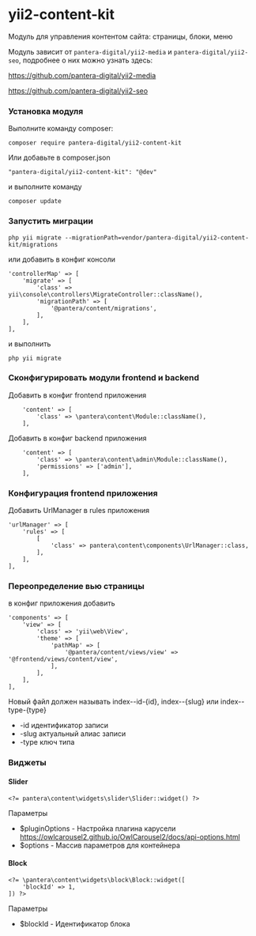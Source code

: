 # yii2-content-kit

Модуль для управления контентом сайта: страницы, блоки, меню

Модуль зависит от `pantera-digital/yii2-media` и `pantera-digital/yii2-seo`, подробнее о них можно узнать здесь:

https://github.com/pantera-digital/yii2-media

https://github.com/pantera-digital/yii2-seo


### Установка модуля

Выполните команду composer:
```
composer require pantera-digital/yii2-content-kit
```
Или добавьте в composer.json
```
"pantera-digital/yii2-content-kit": "@dev"
```
и выполните команду
```
composer update
```

### Запустить миграции

```
php yii migrate --migrationPath=vendor/pantera-digital/yii2-content-kit/migrations
```

или добавить в конфиг консоли
```
'controllerMap' => [
    'migrate' => [
        'class' => yii\console\controllers\MigrateController::className(),
        'migrationPath' => [
            '@pantera/content/migrations',
        ],
    ],
],
```
и выполнить
```
php yii migrate
```

### Сконфигурировать модули frontend и backend

Добавить в конфиг frontend приложения
```
    'content' => [
        'class' => \pantera\content\Module::className(),
    ],
```
Добавить в конфиг backend приложения
```
    'content' => [
        'class' => \pantera\content\admin\Module::className(),
        'permissions' => ['admin'],
    ],
```

### Конфигурация frontend приложения

Добавить UrlManager в rules приложения
```
'urlManager' => [
    'rules' => [
        [
            'class' => pantera\content\components\UrlManager::class,
        ],
    ],
],
```

### Переопределение вью страницы
в конфиг приложения добавить
```
'components' => [
    'view' => [
        'class' => 'yii\web\View',
        'theme' => [
            'pathMap' => [
                '@pantera/content/views/view' => '@frontend/views/content/view',
            ],
        ],
    ],
],
```

Новый файл должен называть index--id-{id}, index--{slug} или index--type-{type}
* -id идентификатор записи
* -slug актуальный алиас записи
* -type ключ типа

### Виджеты
#### Slider
```
<?= pantera\content\widgets\slider\Slider::widget() ?>
```
Параметры
* $pluginOptions - Настройка плагина карусели https://owlcarousel2.github.io/OwlCarousel2/docs/api-options.html
* $options - Массив параметров для контейнера
#### Block
```
<?= \pantera\content\widgets\block\Block::widget([
    'blockId' => 1,
]) ?>
```
Параметры
* $blockId - Идентификатор блока